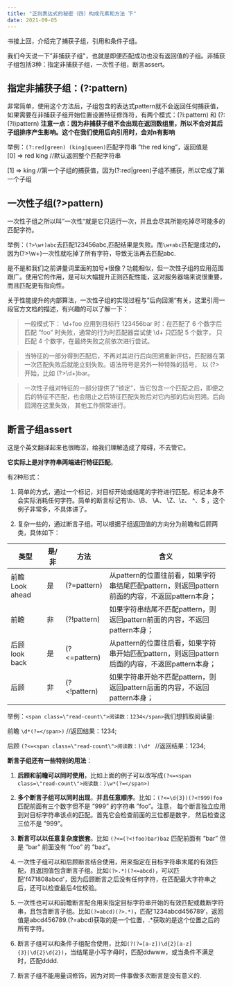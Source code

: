 ```yaml
---
title: "正则表达式的秘密（四）构成元素和方法 下"
date: 2021-09-05
---
```



书接上回，介绍完了捕获子组，引用和条件子组。

我们今天说一下”非捕获子组"，也就是即便匹配成功也没有返回值的子组。非捕获子组包括3种：指定非捕获子组，一次性子组，断言assert。

## 指定非捕获子组：(?:pattern)

非常简单，使用这个方法后，子组包含的表达式pattern就不会返回任何捕获值，如果需要在非捕获子组开始位置设置特征修饰符，有两个模式：(?i:pattern) 和 (?:(?i)pattern)
**注意一点：因为非捕获子组不会出现在返回数组里，所以不会对其后子组排序产生影响。这个在我们使用后向引用时，会对n有影响**

举例：`(?:red|green) (king|queen)`匹配字符串 ”the red king”，返回值是    
[0] => red king //默认返回整个匹配字符串

[1] => king //第一个子组的捕获值，因为(?:red|green)子组不捕获，所以它成了第一个子组


## 一次性子组(?>pattern)


一次性子组之所以叫”一次性“就是它只运行一次，并且会尽其所能吃掉尽可能多的匹配字符。

举例：`(?>\w+)abc`去匹配123456abc,匹配结果是失败。而`\w+abc`匹配是成功的，因为(?>\w+)一次性就吃掉了所有字符，导致无法再去匹配abc.

是不是和我们之前讲量词里面的加号+很像？功能相似，但一次性子组的应用范围跟广。使用它的作用，是可以大幅提升正则匹配性能，这对服务器端来说很重要，而且匹配更有指向性。

关于性能提升的内部算法，一次性子组的实现过程与”后向回溯“有关，这里引用一段官方文档的描述，有兴趣的可以了解一下：

> 一般模式下： \d+foo 应用到目标行 123456bar 时：在匹配了 6 个数字后匹配 ”foo” 时失败，通常的行为时匹配器尝试使 \d+ 只匹配 5 个数字， 只匹配 4 个数字，在最终失败之前依次进行尝试。

> 当特征的一部分得到匹配后，不再对其进行后向回溯重新评估，匹配器在第一次匹配失败后就能立刻失败。语法符号是另外一种特殊的括号， 以 (?> 开始，比如 (?>\d+)bar。

> 一次性子组对特征的一部分提供了”锁定”，当它包含一个匹配之后，即便之后的特征不匹配，也会阻止之后特征匹配失败后对它内部的后向回溯。后向回溯在这里失效， 其他工作照常进行。


## 断言子组assert
这是个英文翻译起来也很晦涩，给我们理解造成了障碍，不去管它。

**它实际上是对字符串两端进行特征匹配**。

有2种形式：
1. 简单的方式，通过一个标记，对目标开始或结尾的字符进行匹配。标记本身不会实际消耗任何字符。简单的断言标记有\b、\B、 \A、 \Z、\z、 ^、$ ，这个例子非常多，不具体讲了。

2. 复杂一些的，通过断言子组。可以根据子组返回值的方向分为前瞻和后顾两类，具体如下：

| 类型 | 是/非 |方法| 含义|
| --- | --- |---|---|
| 前瞻Look ahead | 是 | (?=pattern)|从pattern的位置往前看，如果字符串结尾匹配pattern，则返回pattern前面的内容，不返回pattern本身；
| 前瞻| 非| (?!pattern)|如果字符串结尾不匹配pattern，则返回pattern前面的内容，不返回pattern本身；
|后顾 look back| 是| (?<=pattern)|从pattern的位置往后看，如果字符串开始匹配pattern，则返回pattern后面的内容，不返回pattern本身；
|后顾|非| (?<!pattern)|如果字符串开始不匹配pattern，则返回pattern后面的内容，不返回pattern本身；

举例：`<span class=\"read-count\">阅读数：1234</span>`我们想抓取阅读量:

前瞻 `\d*(?=</span>)`  //返回结果：1234;

后顾 `(?<=<span class=\"read-count\">阅读数：)\d* `    //返回结果：1234;

**断言子组还有一些特别的用法**：

1. **后顾和前瞻可以同时使用**，比如上面的例子可以改写成`(?<=<span class=\"read-count\">阅读数：)\w*(?=</span>)`

2. **多个断言子组可以同时出现**，**并且任意顺序**。比如：`(?<=\d{3})(?<!999)foo` 匹配前面有三个数字但不是 ”999” 的字符串 ”foo”。注意， 每个断言独立应用到对目标字符串该点的匹配。首先它会检查前面的三位都是数字， 然后检查这三位不是 ”999”。

3. **断言可以以任意复杂度嵌套**。比如 `(?<=(?<!foo)bar)baz` 匹配前面有 ”bar” 但是 ”bar” 前面没有 ”foo” 的 ”baz”。

4. 一次性子组可以和后顾断言结合使用，用来指定在目标字符串末尾的有效匹配，且返回值包含断言子组。比如`(?>.*)(?<=abcd)`，可以匹配'f471808abcd'，因为后顾断言之后没有任何字符，在匹配最大字符串之后，还可以检查最后4位校验。

1. 一次性也可以和前瞻断言配合用来指定目标字符串开始的有效匹配或截断字符串，且包含断言子组。比如`(?=abcd)(?>.*)`，匹配’1234abcd456789‘，返回值是abcd456789.(?=abcd)获取的是一个位置，.*获取的是这个位置之后的所有字符。

5. 断言子组可以和条件子组配合使用，比如`(?(?=[a-z])\d{2}[a-z]{3}|\d{2}\d{2})`，当结尾是小写字母时，匹配ddwww，或当条件不满足时，匹配dddd.

1. 断言子组不能用量词修饰，因为对同一件事做多次断言是没有意义的.
